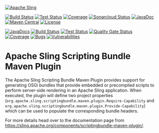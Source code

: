 [![Apache Sling](https://sling.apache.org/res/logos/sling.png)](https://sling.apache.org)

&#32;[![Build Status](https://ci-builds.apache.org/job/Sling/job/modules/job/sling-scriptingbundle-maven-plugin/job/master/badge/icon)](https://ci-builds.apache.org/job/Sling/job/modules/job/sling-scriptingbundle-maven-plugin/job/master/)&#32;[![Test Status](https://img.shields.io/jenkins/tests.svg?jobUrl=https://ci-builds.apache.org/job/Sling/job/modules/job/sling-scriptingbundle-maven-plugin/job/master/)](https://ci-builds.apache.org/job/Sling/job/modules/job/sling-scriptingbundle-maven-plugin/job/master/test/?width=800&height=600)&#32;[![Coverage](https://sonarcloud.io/api/project_badges/measure?project=apache_sling-scriptingbundle-maven-plugin&metric=coverage)](https://sonarcloud.io/dashboard?id=apache_sling-scriptingbundle-maven-plugin)&#32;[![Sonarcloud Status](https://sonarcloud.io/api/project_badges/measure?project=apache_sling-scriptingbundle-maven-plugin&metric=alert_status)](https://sonarcloud.io/dashboard?id=apache_sling-scriptingbundle-maven-plugin)&#32;[![JavaDoc](https://www.javadoc.io/badge/org.apache.sling/scriptingbundle-maven-plugin.svg)](https://www.javadoc.io/doc/org.apache.sling/scriptingbundle-maven-plugin)&#32;[![Maven Central](https://maven-badges.herokuapp.com/maven-central/org.apache.sling/scriptingbundle-maven-plugin/badge.svg)](https://search.maven.org/#search%7Cga%7C1%7Cg%3A%22org.apache.sling%22%20a%3A%22scriptingbundle-maven-plugin%22) [![License](https://img.shields.io/badge/License-Apache%202.0-blue.svg)](https://www.apache.org/licenses/LICENSE-2.0)

[![JavaDocs](https://www.javadoc.io/badge/org.apache.sling/scriptingbundle-maven-plugin.svg)](https://www.javadoc.io/doc/org.apache.sling/scriptingbundle-maven-plugin)
[![Build Status](https://builds.apache.org/buildStatus/icon?job=Sling/sling-scriptingbundle-maven-plugin/master)](https://builds.apache.org/job/Sling/job/sling-scriptingbundle-maven-plugin/job/master)
[![Test Status](https://img.shields.io/jenkins/t/https/builds.apache.org/job/Sling/job/sling-scriptingbundle-maven-plugin/job/master.svg)](https://builds.apache.org/job/Sling/job/sling-scriptingbundle-maven-plugin/job/master/test_results_analyzer/)
[![Quality Gate Status](https://sonarcloud.io/api/project_badges/measure?project=apache_sling-scriptingbundle-maven-plugin&metric=alert_status)](https://sonarcloud.io/dashboard?id=apache_sling-scriptingbundle-maven-plugin)
[![Coverage](https://sonarcloud.io/api/project_badges/measure?project=apache_sling-scriptingbundle-maven-plugin&metric=coverage)](https://sonarcloud.io/dashboard?id=apache_sling-scriptingbundle-maven-plugin)
[![Bugs](https://sonarcloud.io/api/project_badges/measure?project=apache_sling-scriptingbundle-maven-plugin&metric=bugs)](https://sonarcloud.io/dashboard?id=apache_sling-scriptingbundle-maven-plugin)
[![Vulnerabilities](https://sonarcloud.io/api/project_badges/measure?project=apache_sling-scriptingbundle-maven-plugin&metric=vulnerabilities)](https://sonarcloud.io/dashboard?id=apache_sling-scriptingbundle-maven-plugin)

Apache Sling Scripting Bundle Maven Plugin
====

The Apache Sling Scripting Bundle Maven Plugin provides support for generating OSGi bundles
that provide embedded or precompiled scripts to perform server-side rendering in an Apache
Sling application. When executed, the plugin will define two project properties
(`org.apache.sling.scriptingbundle.maven.plugin.Require-Capability` and
`org.apache.sling.scriptingbundle.maven.plugin.Provide-Capability`) which can be used to
populate the corresponding bundle headers.

For more details head over to the documentation page from https://sling.apache.org/components/scriptingbundle-maven-plugin/.
